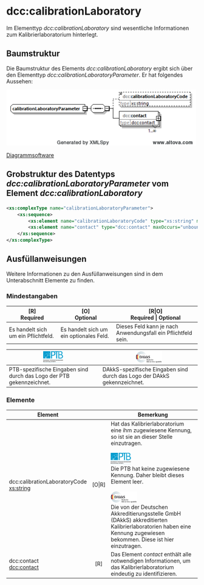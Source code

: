 # dcc:calibrationLaboratory

Im Elementtyp *dcc:calibrationLaboratory* sind wesentliche Informationen zum 
Kalibrierlaboratorium hinterlegt.

## Baumstruktur

Die Baumstruktur des Elements *dcc:calibrationLaboratory* ergibt sich über den Elementtyp 
*dcc:calibrationLaboratoryParameter*. Er hat folgendes Aussehen:

<img src="../../images/calibrationLaboratoryParameter.png" alt="calibrationLaboratoryParameter" width="500" />

[Diagrammsoftware](../XSD_diagramviewer.md)

## Grobstruktur des Datentyps *dcc:calibrationLaboratoryParameter* vom Element *dcc:calibrationLaboratory*
```xml
<xs:complexType name="calibrationLaboratoryParameter">
    <xs:sequence>
        <xs:element name="calibrationLaboratoryCode" type="xs:string" minOccurs="0"/>
        <xs:element name="contact" type="dcc:contact" maxOccurs="unbounded"/>
    </xs:sequence>
</xs:complexType>
```

## Ausfüllanweisungen

Weitere Informationen zu den Ausfüllanweisungen sind in dem Unterabschnitt Elemente
zu finden.

### Mindestangaben

|[R] <br> Required|[O] <br> Optional|[R\|O]<br>Required \| Optional|
|-|-|-|
|Es handelt sich um ein Pflichtfeld. | Es handelt sich um ein optionales Feld.|Dieses Feld kann je nach Anwendungsfall ein Pflichtfeld sein.|



|<img src="../../images/flagPTB_DE.jpg" alt="PTB" height="30" />| <img src="../../images/flagDAkkS_DE.png" alt="DAkkS" height="30" />|
|-|-|
|PTB-spezifische Eingaben sind durch das Logo der PTB gekennzeichnet.|DAkkS-spezifische Eingaben sind durch das Logo der DAkkS gekennzeichnet.|

### Elemente

| Element        || Bemerkung  |
|---|:-:|---|
| dcc:calibrationLaboratoryCode <br> [xs:string](https://www.w3.org/TR/xmlschema-2/#string) |[O\|R]| Hat das Kalibrierlaboratorium eine ihm zugewiesene Kennung, so ist sie an dieser Stelle einzutragen. <br><br> <img src="../../images/flagPTB_DE.jpg" alt="PTB" height="30" /> <br> Die PTB hat keine zugewiesene Kennung. Daher bleibt dieses Element leer.<br>   <br> <img src="../../images/flagDAkkS_DE.png" alt="DAkkS" height="30" /> <br> Die von der Deutschen Akkreditierungsstelle GmbH (DAkkS) akkreditierten Kalibrierlaboratorien haben eine Kennung zugewiesen bekommen. Diese ist hier einzutragen.               |
| dcc:contact <br> [dcc:contact](../auxElements/contact.md)| [R]| Das Element *contact* enthält alle notwendigen Informationen, um das Kalibrierlaboratorium eindeutig zu identifizieren. |